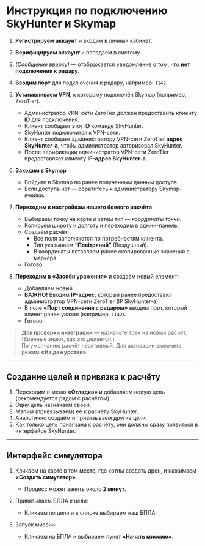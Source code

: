 # Инструкция по подключению SkyHunter и Skymap

1. **Регистрируем аккаунт** и входим в личный кабинет.  

2. **Верифицируем аккаунт** и попадаем в систему.

3. *(Сообщение вверху)* — отображается уведомление о том, что **нет подключения к радару**.

4. **Вводим порт** для подключения к радару, например: `1142`.

5. **Устанавливаем VPN**, к которому подключён Skymap (например, ZeroTier).  
   - Администратор VPN-сети ZeroTier должен предоставить клиенту **ID** для подключения.  
   - Клиент сообщает этот **ID** команде SkyHunter.  
   - SkyHunter подключится к VPN-сети.  
   - Клиент сообщает администратору VPN-сети ZeroTier **адрес SkyHunter-а**, чтобы администратор авторизовал SkyHunter.  
   - После верификации администратор VPN-сети ZeroTier предоставляет клиенту **IP-адрес SkyHunter-а**.

6. **Заходим в Skymap**  
   - Войдите в Skymap по ранее полученным данным доступа.  
   - Если доступа нет — обратитесь к администратору Skymap-ячейки.

7. **Переходим к настройкам нашего боевого расчёта**  
   - Выбираем точку на карте и затем тип — *координаты точки*.  
   - Копируем широту и долготу и переходим в админ-панель.  
   - Создаём расчёт:  
     - Все поля заполняются по потребностям клиента.  
     - Тип указываем **“Повітряний”** (Воздушный).  
     - В координаты вставляем ранее скопированные значения с маркера.  
   - Готово.

8. **Переходим в «Засоби ураження»** и создаём новый элемент:  
   - Добавляем новый.  
   - **ВАЖНО!** Вводим **IP-адрес**, который ранее предоставил администратор VPN-сети ZeroTier (IP SkyHunter-а).  
   - В поле **«Порт соединения с радаром»** вводим порт, который клиент ранее указал (например, `1142`).  
   - Готово.

> **Для проверки интеграции** — назначьте трек на новый расчёт. (Военные знают, как это делается.)  
> По умолчанию расчёт неактивный. Для активации включите режим **«На дежурстве»**.

---

## Создание целей и привязка к расчёту

1. Переходим в меню **«Отладка»** и добавляем новую цель (рекомендуется рядом с расчётом).  
2. Одну цель назначаем своей.  
3. Мапим (привязываем) её к расчёту SkyHunter.  
4. Аналогично создаём и привязываем другие цели.  
5. Как только цель привязана к расчёту, они должны сразу появиться в интерфейсе SkyHunter.

---

## Интерфейс симулятора

1. Кликаем на карте в том месте, где хотим создать дрон, и нажимаем **«Создать симулятор»**.  
   - Процесс может занять около **2 минут**.

2. Привязываем БПЛА к цели:  
   - Кликаем по цели и в списке выбираем наш БПЛА.

3. Запуск миссии:  
   - Кликаем на БПЛА и выбираем пункт **«Начать миссию»**.
